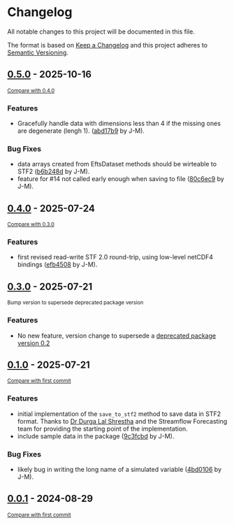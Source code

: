 # Changelog

All notable changes to this project will be documented in this file.

The format is based on [Keep a Changelog](http://keepachangelog.com/en/1.0.0/)
and this project adheres to [Semantic Versioning](http://semver.org/spec/v2.0.0.html).

<!-- insertion marker -->
## [0.5.0](https://github.com/csiro-hydroinformatics/efts-io/releases/tag/0.5.0) - 2025-10-16

<small>[Compare with 0.4.0](https://github.com/csiro-hydroinformatics/efts-io/compare/0.4.0...0.5.0)</small>

### Features

- Gracefully handle data with dimensions less than 4 if the missing ones are degenerate (lengh 1). ([abd17b9](https://github.com/csiro-hydroinformatics/efts-io/commit/abd17b9924bbbc23328b27a38eda2517eac876be) by J-M).

### Bug Fixes

- data arrays created from EftsDataset methods should be wirteable to STF2 ([b6b248d](https://github.com/csiro-hydroinformatics/efts-io/commit/b6b248d837be5553904f256a71e1521e199af4f1) by J-M).
- feature for #14 not called early enough when saving to file ([80c6ec9](https://github.com/csiro-hydroinformatics/efts-io/commit/80c6ec97a910d988da510b59ac6428fb42037085) by J-M).

## [0.4.0](https://github.com/csiro-hydroinformatics/efts-io/releases/tag/0.4.0) - 2025-07-24

<small>[Compare with 0.3.0](https://github.com/csiro-hydroinformatics/efts-io/compare/0.3.0...0.4.0)</small>

### Features

- first revised read-write STF 2.0 round-trip, using low-level netCDF4 bindings ([efb4508](https://github.com/csiro-hydroinformatics/efts-io/commit/efb4508d52fdf8ebd28ba2c5cc74eb862711896f) by J-M).

## [0.3.0](https://github.com/csiro-hydroinformatics/efts-io/releases/tag/0.3.0) - 2025-07-21

<small>Bump version to supersede deprecated package version</small>

### Features

- No new feature, version change to supersede a [deprecated package version 0.2](https://pypi.org/project/efts-io/0.2/)

## [0.1.0](https://github.com/csiro-hydroinformatics/efts-io/releases/tag/0.1.0) - 2025-07-21

<small>[Compare with first commit](https://github.com/csiro-hydroinformatics/efts-io/compare/4481803cae41eb7f0315c97a864f1d0c7751d4d8...0.1.0)</small>

### Features

- initial implementation of the `save_to_stf2` method to save data in STF2 format. Thanks to [Dr Durga Lal Shrestha](https://people.csiro.au/s/d/durgalal-shrestha) and the Streamflow Forecasting team for providing the starting point of the implementation.
- include sample data in the package ([9c3fcbd](https://github.com/csiro-hydroinformatics/efts-io/commit/9c3fcbdac3f336634700463f70c4985de2f9a940) by J-M).

### Bug Fixes

- likely bug in writing the long name of a simulated variable ([4bd0106](https://github.com/csiro-hydroinformatics/efts-io/commit/4bd010600fc83dc1287e0c457e941d33909d8d71) by J-M).

## [0.0.1](https://github.com/csiro-hydroinformatics/efts-io/releases/tag/0.0.1) - 2024-08-29

<small>[Compare with first commit](https://github.com/csiro-hydroinformatics/efts-io/compare/4481803cae41eb7f0315c97a864f1d0c7751d4d8...0.0.1)</small>
